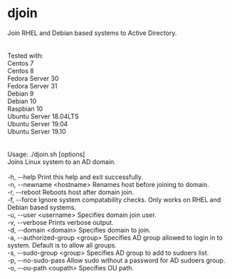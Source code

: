 # djoin</br>
Join RHEL and Debian based systems to Active Directory.</br>
</br>
</br>
Tested with:</br>
Centos 7</br>
Centos 8</br>
Fedora Server 30</br>
Fedora Server 31</br>
Debian 9</br>
Debian 10</br>
Raspbian 10</br>
Ubuntu Server 18.04LTS</br>
Ubuntu Server 19.04</br>
Ubuntu Server 19.10</br>
</br>
</br>
Usage: ./djoin.sh [options]</br>
Joins Linux system to an AD domain.</br>
</br>
  -h, --help                        Print this help and exit successfully.</br>
  -n, --newname \<hostname\>          Renames host before joining to domain.</br>
  -r, --reboot                      Reboots host after domain join.</br>
  -f, --force                       Ignore system compatability checks. Only works on RHEL and Debian based systems.</br>
  -u, --user \<username\>             Specifies domain join user.</br>
  -v, --verbose                     Prints verbose output.</br>
  -d, --domain \<domain\>             Specifies domain to join.</br>
  -a, --authorized-group \<group\>    Specifies AD group allowed to login in to system. Default is to allow all groups.</br>
  -s, --sudo-group \<group\>          Specifies AD group to add to sudoers list.</br>
  -p, --no-sudo-pass                Allow sudo without a password for AD sudoers group.</br>
  -o, --ou-path \<oupath\>            Specifies OU path.</br>
